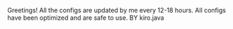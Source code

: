 Greetings!
All the configs are updated by me every 12-18 hours.
All configs have been optimized and are safe to use.
BY kiro.java
